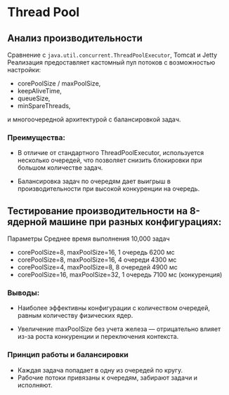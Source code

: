 # Thread Pool

## Анализ производительности
Сравнение с ```java.util.concurrent.ThreadPoolExecutor```, Tomcat и Jetty
Реализация предоставляет кастомный пул потоков с возможностью настройки:

- corePoolSize / maxPoolSize,
- keepAliveTime,
- queueSize,
- minSpareThreads,

и многоочередной архитектурой с балансировкой задач.

### Преимущества:

- В отличие от стандартного ThreadPoolExecutor, используется несколько очередей, что позволяет снизить блокировки при большом количестве задач.

- Балансировка задач по очередям дает выигрыш в производительности при высокой конкуренции на очередь.

## Тестирование производительности на 8-ядерной машине при разных конфигурациях:

Параметры	Среднее время выполнения 10,000 задач
- corePoolSize=8, maxPoolSize=16, 1 очередь	6200 мс
- corePoolSize=8, maxPoolSize=16, 4 очереди	4300 мс
- corePoolSize=4, maxPoolSize=8, 8 очередей	4900 мс
- corePoolSize=16, maxPoolSize=32, 1 очередь	7100 мс (конкуренция)

### Выводы:

- Наиболее эффективны конфигурации с количеством очередей, равным количеству физических ядер.

- Увеличение maxPoolSize без учета железа — отрицательно влияет из-за роста конкуренции и переключения контекста.

### Принцип работы и балансировки
- Каждая задача попадает в одну из очередей по кругу.
- Рабочие потоки привязаны к очередям, забирают задачи и исполняют.